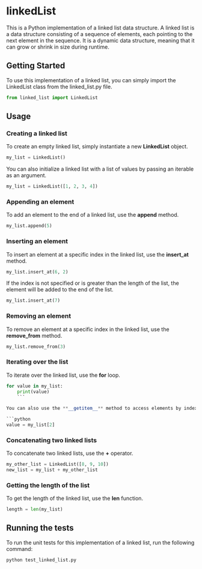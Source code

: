 # linkedList
This is a Python implementation of a linked list data structure. A linked list is a data structure consisting of a sequence of elements, each pointing to the next element in the sequence. It is a dynamic data structure, meaning that it can grow or shrink in size during runtime.

## Getting Started
To use this implementation of a linked list, you can simply import the LinkedList class from the linked_list.py file.

```python
from linked_list import LinkedList
```

## Usage

### Creating a linked list
To create an empty linked list, simply instantiate a new **LinkedList** object.

```python
my_list = LinkedList()
```

You can also initialize a linked list with a list of values by passing an iterable as an argument.

```python
my_list = LinkedList([1, 2, 3, 4])
```

### Appending an element
To add an element to the end of a linked list, use the **append** method.

```python
my_list.append(5)
```

### Inserting an element
To insert an element at a specific index in the linked list, use the **insert_at** method.

```python
my_list.insert_at(6, 2)
```

If the index is not specified or is greater than the length of the list, the element will be added to the end of the list.

```python
my_list.insert_at(7)
```

### Removing an element
To remove an element at a specific index in the linked list, use the **remove_from** method.

```python
my_list.remove_from(3)
```

### Iterating over the list
To iterate over the linked list, use the **for** loop.

```python
for value in my_list:
    print(value)
    ```
    
You can also use the **__getitem__** method to access elements by index.

```python
value = my_list[2]
```

### Concatenating two linked lists
To concatenate two linked lists, use the **+** operator.

```python
my_other_list = LinkedList([8, 9, 10])
new_list = my_list + my_other_list
```

### Getting the length of the list
To get the length of the linked list, use the **len** function.

```python
length = len(my_list)
```

## Running the tests
To run the unit tests for this implementation of a linked list, run the following command:

```terminal
python test_linked_list.py
```
